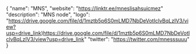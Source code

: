 {
  "name": "MNS",
  "website": "https://linktr.ee/mneslisahsuicmez"
  "description": "MNS node",
  "logo": "https://drive.google.com/file/d/1mztb5p6S0mLMD7NbDeVotIclvBqLzIV3/view?usp=drive_link)https://drive.google.com/file/d/1mztb5p6S0mLMD7NbDeVotIclvBqLzIV3/view?usp=drive_link"
  "twitter": "https://twitter.com/mnesssuuu"
}
